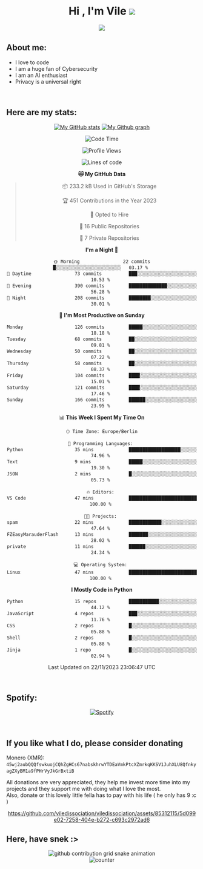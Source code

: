 <h1 align="center">Hi , I'm Vile <img src="https://media.giphy.com/media/hvRJCLFzcasrR4ia7z/giphy.gif" width="35"></h1>
<p align="center">
  <a href="https://github.com/viledissociation"><img src="https://readme-typing-svg.demolab.com?font=Roboto+Mono&weight=300&size=28&duration=4000&pause=100&color=C109F7&center=true&vCenter=true&width=580&height=127&lines=I'm+a+programmer;I'm+an+AI+enthusiast;I'm+a+big+fan+of+Neural+Networks;I'm+interested+in+Computer+Science;I+love+Cybersecurity;By+the+way+I+use+Arch+%F0%9F%92%80"></a>
</p>

## About me:

- I love to code
- I am a huge fan of Cybersecurity
- I am an AI enthusiast
- Privacy is a universal right

<br>

## Here are my stats:

<div align="center">
    
 [![My GitHub stats](https://github-readme-stats.vercel.app/api?username=viledissociation&count_private=true&show_icons=true&theme=radical)](https://github.com/viledissociation)
 [![My Github graph](http://github-profile-summary-cards.vercel.app/api/cards/profile-details?username=viledissociation&theme=radical)](https://github.com/viledissociation)

<!--START_SECTION:waka-->
![Code Time](http://img.shields.io/badge/Code%20Time-165%20hrs%2033%20mins-blue)

![Profile Views](http://img.shields.io/badge/Profile%20Views-0-blue)

![Lines of code](https://img.shields.io/badge/From%20Hello%20World%20I%27ve%20Written-49.0%20thousand%20lines%20of%20code-blue)

**🐱 My GitHub Data** 

> 📦 233.2 kB Used in GitHub's Storage 
 > 
> 🏆 451 Contributions in the Year 2023
 > 
> 💼 Opted to Hire
 > 
> 📜 16 Public Repositories 
 > 
> 🔑 7 Private Repositories 
 > 
**I'm a Night 🦉** 

```text
🌞 Morning                22 commits          █░░░░░░░░░░░░░░░░░░░░░░░░   03.17 % 
🌆 Daytime                73 commits          ███░░░░░░░░░░░░░░░░░░░░░░   10.53 % 
🌃 Evening                390 commits         ██████████████░░░░░░░░░░░   56.28 % 
🌙 Night                  208 commits         ████████░░░░░░░░░░░░░░░░░   30.01 % 
```
📅 **I'm Most Productive on Sunday** 

```text
Monday                   126 commits         █████░░░░░░░░░░░░░░░░░░░░   18.18 % 
Tuesday                  68 commits          ██░░░░░░░░░░░░░░░░░░░░░░░   09.81 % 
Wednesday                50 commits          ██░░░░░░░░░░░░░░░░░░░░░░░   07.22 % 
Thursday                 58 commits          ██░░░░░░░░░░░░░░░░░░░░░░░   08.37 % 
Friday                   104 commits         ████░░░░░░░░░░░░░░░░░░░░░   15.01 % 
Saturday                 121 commits         ████░░░░░░░░░░░░░░░░░░░░░   17.46 % 
Sunday                   166 commits         ██████░░░░░░░░░░░░░░░░░░░   23.95 % 
```


📊 **This Week I Spent My Time On** 

```text
🕑︎ Time Zone: Europe/Berlin

💬 Programming Languages: 
Python                   35 mins             ███████████████████░░░░░░   74.96 % 
Text                     9 mins              █████░░░░░░░░░░░░░░░░░░░░   19.30 % 
JSON                     2 mins              █░░░░░░░░░░░░░░░░░░░░░░░░   05.73 % 

🔥 Editors: 
VS Code                  47 mins             █████████████████████████   100.00 % 

🐱‍💻 Projects: 
spam                     22 mins             ████████████░░░░░░░░░░░░░   47.64 % 
FZEasyMarauderFlash      13 mins             ███████░░░░░░░░░░░░░░░░░░   28.02 % 
private                  11 mins             ██████░░░░░░░░░░░░░░░░░░░   24.34 % 

💻 Operating System: 
Linux                    47 mins             █████████████████████████   100.00 % 
```

**I Mostly Code in Python** 

```text
Python                   15 repos            ███████████░░░░░░░░░░░░░░   44.12 % 
JavaScript               4 repos             ███░░░░░░░░░░░░░░░░░░░░░░   11.76 % 
CSS                      2 repos             █░░░░░░░░░░░░░░░░░░░░░░░░   05.88 % 
Shell                    2 repos             █░░░░░░░░░░░░░░░░░░░░░░░░   05.88 % 
Jinja                    1 repo              █░░░░░░░░░░░░░░░░░░░░░░░░   02.94 % 
```




 Last Updated on 22/11/2023 23:06:47 UTC
<!--END_SECTION:waka-->
</div>
<br>

## Spotify:

<div align="center">

[![Spotify](https://whois-hoeless.vercel.app/api/spotify?background_color=0d1117&border_color=090d13)](https://open.spotify.com/user/heanchenhorst)
</div>

<br>

## If you like what I do, please consider donating

Monero (XMR): ```45wj2aubQQQfswkuojCQhZgHCs67nabskhrwYTDEaVmkPtcXZmrkqKKSV1JuhXLU8QfnkyagZXyBM1a9fPHrVyJkGrBxtiB```

All donations are very appreciated, they help me invest more time into my projects and they support me with doing what I love the most.  
Also, donate or this lovely little fella has to pay with his life (  he only has 9 :c  )

<div align="center">


https://github.com/viledissociation/viledissociation/assets/85312115/5d099e02-7258-404e-b272-c693c2972ad6


</div>

## Here, have snek :>
<div align="center">
<picture>
  <source media="(prefers-color-scheme: dark)" srcset="https://raw.githubusercontent.com/viledissociation/viledissociation/output/github-contribution-grid-snake-dark.svg">
  <source media="(prefers-color-scheme: light)" srcset="https://raw.githubusercontent.com/viledissociation/viledissociation/output/github-contribution-grid-snake.svg">
  <img alt="github contribution grid snake animation" src="https://raw.githubusercontent.com/viledissociation/viledissociation/output/github-contribution-grid-snake.svg">
</div>

<div align="center">
  <img src="https://moe-counter.glitch.me/get/@hoeless_count?theme=rule34" alt="counter" />
</div>
